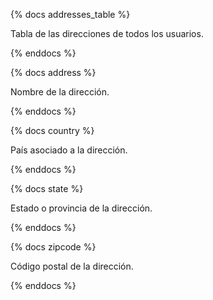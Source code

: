 {% docs addresses_table %}

Tabla de las direcciones de todos los usuarios.

{% enddocs %}

{% docs address %}

Nombre de la dirección.

{% enddocs %}

{% docs country %}

País asociado a la dirección.

{% enddocs %}

{% docs state %}

Estado o provincia de la dirección.

{% enddocs %}

{% docs zipcode %}

Código postal de la dirección.

{% enddocs %}
